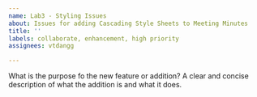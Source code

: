 ```yaml
---
name: Lab3 - Styling Issues
about: Issues for adding Cascading Style Sheets to Meeting Minutes
title: ''
labels: collaborate, enhancement, high priority
assignees: vtdangg

---
```


What is the purpose fo the new feature or addition?
A clear and concise description of what the addition is and what it does.
